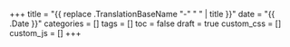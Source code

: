 +++
title = "{{ replace .TranslationBaseName "-" " " | title }}"
date = "{{ .Date }}"
categories = []
tags = []
toc =  false
draft = true
custom_css = []
custom_js = []
+++
